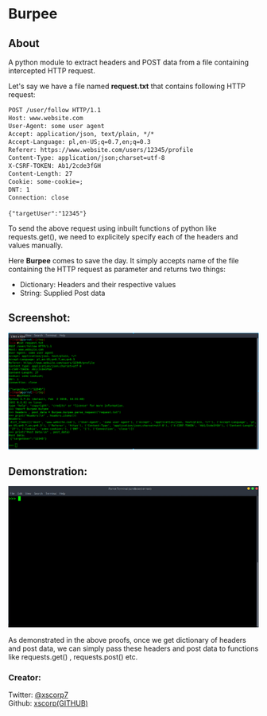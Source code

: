 # Burpee
## About
A python module to extract headers and POST data from a file containing intercepted HTTP request.

Let's say we have a file named <b>request.txt</b> that contains following HTTP request:
```
POST /user/follow HTTP/1.1
Host: www.website.com
User-Agent: some user agent
Accept: application/json, text/plain, */*
Accept-Language: pl,en-US;q=0.7,en;q=0.3
Referer: https://www.website.com/users/12345/profile
Content-Type: application/json;charset=utf-8
X-CSRF-TOKEN: Ab1/2cde3fGH
Content-Length: 27
Cookie: some-cookie=;
DNT: 1
Connection: close

{"targetUser":"12345"}
```
To send the above request using inbuilt functions of python like requests.get(), we need to explicitely specify each of the headers and values manually.

Here <b>Burpee</b> comes to save the day. It simply accepts name of the file containing the HTTP request as parameter and returns two things:
* Dictionary: Headers and their respective values 
* String: Supplied Post data

## Screenshot:
<img src="media/screenshot.png"/>

## Demonstration:
<img src="media/demonstration.gif">

As demonstrated in the above proofs, once we get dictionary of headers and post data, we can simply pass these headers and post data to functions like requests.get() , requests.post() etc.

### Creator: 
Twitter: <a href="https://twitter.com/xscorp7">@xscorp7</a><br>
Github: <a href="https://github.com/xscorp">xscorp(GITHUB)</a>

<!-- test -->
